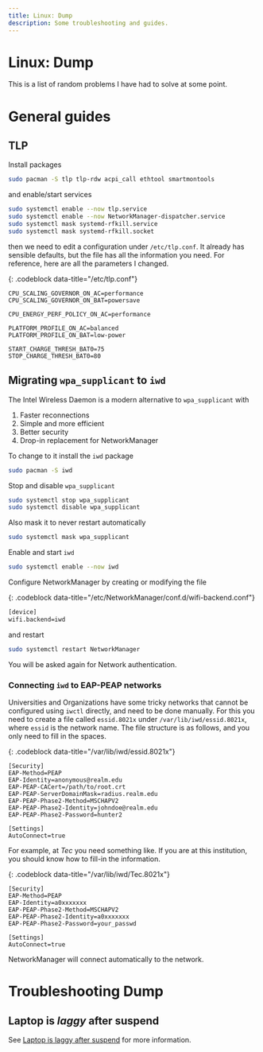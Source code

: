 ```yaml
---
title: Linux: Dump
description: Some troubleshooting and guides.
---
```



# Linux: Dump
This is a list of random problems I have had to solve at some point.

# General guides

## TLP

Install packages
```bash
sudo pacman -S tlp tlp-rdw acpi_call ethtool smartmontools
```
and enable/start services
```bash
sudo systemctl enable --now tlp.service
sudo systemctl enable --now NetworkManager-dispatcher.service
sudo systemctl mask systemd-rfkill.service
sudo systemctl mask systemd-rfkill.socket
```
then we need to edit a configuration under `/etc/tlp.conf`. It already has sensible defaults, but the file has all the information you need. For reference, here are all the parameters I changed.


{: .codeblock data-title="/etc/tlp.conf"}
```
CPU_SCALING_GOVERNOR_ON_AC=performance
CPU_SCALING_GOVERNOR_ON_BAT=powersave

CPU_ENERGY_PERF_POLICY_ON_AC=performance

PLATFORM_PROFILE_ON_AC=balanced
PLATFORM_PROFILE_ON_BAT=low-power

START_CHARGE_THRESH_BAT0=75
STOP_CHARGE_THRESH_BAT0=80
```

## Migrating `wpa_supplicant` to `iwd`

The Intel Wireless Daemon is a modern alternative to `wpa_supplicant` with
1. Faster reconnections
2. Simple and more efficient
3. Better security
4. Drop-in replacement for NetworkManager

To change to it install the `iwd` package
```bash
sudo pacman -S iwd
```
Stop and disable `wpa_supplicant`
```bash
sudo systemctl stop wpa_supplicant
sudo systemctl disable wpa_supplicant
```
Also mask it to never restart automatically
```bash
sudo systemctl mask wpa_supplicant
```
Enable and start `iwd`
```bash
sudo systemctl enable --now iwd
```
Configure NetworkManager by creating or modifying the file

{: .codeblock data-title="/etc/NetworkManager/conf.d/wifi-backend.conf"}
```bash
[device]
wifi.backend=iwd
```
and restart
```bash
sudo systemctl restart NetworkManager
```
You will be asked again for Network authentication.

### Connecting `iwd` to EAP-PEAP networks

Universities and Organizations have some tricky networks that cannot be configured using `iwctl` directly, and need to be done manually. For this you need to create a file called `essid.8021x` under `/var/lib/iwd/essid.8021x`, where `essid` is the network name. The file structure is as follows, and you only need to fill in the spaces.

{: .codeblock data-title="/var/lib/iwd/essid.8021x"}
```
[Security]
EAP-Method=PEAP
EAP-Identity=anonymous@realm.edu
EAP-PEAP-CACert=/path/to/root.crt
EAP-PEAP-ServerDomainMask=radius.realm.edu
EAP-PEAP-Phase2-Method=MSCHAPV2
EAP-PEAP-Phase2-Identity=johndoe@realm.edu
EAP-PEAP-Phase2-Password=hunter2

[Settings]
AutoConnect=true
```

For example, at _Tec_ you need something like. If you are at this institution, you should know how to fill-in the information.

{: .codeblock data-title="/var/lib/iwd/Tec.8021x"}
```
[Security]
EAP-Method=PEAP
EAP-Identity=a0xxxxxxx
EAP-PEAP-Phase2-Method=MSCHAPV2
EAP-PEAP-Phase2-Identity=a0xxxxxxx
EAP-PEAP-Phase2-Password=your_passwd

[Settings]
AutoConnect=true
```
NetworkManager will connect automatically to the network.

# Troubleshooting Dump

## Laptop is _laggy_ after suspend

See [Laptop is laggy after suspend](linux.dump.laggy_suspend) for more information.


## 


